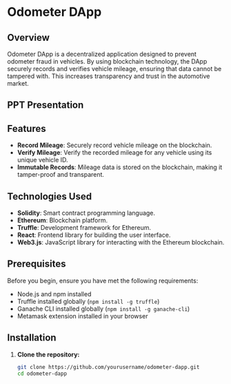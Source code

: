 # Odometer DApp

## Overview

Odometer DApp is a decentralized application designed to prevent odometer fraud in vehicles. By using blockchain technology, the DApp securely records and verifies vehicle mileage, ensuring that data cannot be tampered with. This increases transparency and trust in the automotive market.

## PPT Presentation 

## Features

- **Record Mileage**: Securely record vehicle mileage on the blockchain.
- **Verify Mileage**: Verify the recorded mileage for any vehicle using its unique vehicle ID.
- **Immutable Records**: Mileage data is stored on the blockchain, making it tamper-proof and transparent.

## Technologies Used

- **Solidity**: Smart contract programming language.
- **Ethereum**: Blockchain platform.
- **Truffle**: Development framework for Ethereum.
- **React**: Frontend library for building the user interface.
- **Web3.js**: JavaScript library for interacting with the Ethereum blockchain.

## Prerequisites

Before you begin, ensure you have met the following requirements:

- Node.js and npm installed
- Truffle installed globally (`npm install -g truffle`)
- Ganache CLI installed globally (`npm install -g ganache-cli`)
- Metamask extension installed in your browser

## Installation

1. **Clone the repository:**

   ```bash
   git clone https://github.com/yourusername/odometer-dapp.git
   cd odometer-dapp
